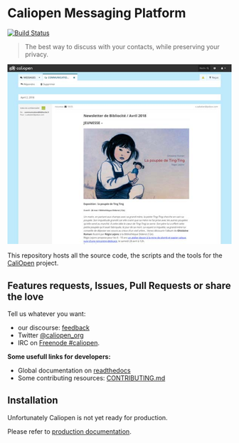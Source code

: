# Caliopen Messaging Platform

[![Build Status](https://travis-ci.org/CaliOpen/Caliopen.svg)](https://travis-ci.org/CaliOpen/Caliopen)

> The best way to discuss with your contacts, while preserving your privacy.

![Actual alpha version](doc/assets/caliopen_ui.jpg)

This repository hosts all the source code, the scripts and the tools for the
[CaliOpen](https://caliopen.org) project.


## Features requests, Issues, Pull Requests or share the love

Tell us whatever you want:
* our discourse: [feedback](https://feedback.caliopen.org/)
* Twitter [@caliopen_org](https://twitter.com/caliopen_org)
* IRC on [Freenode #caliopen](irc://chat.freenode.net:6697/caliopen).

**Some usefull links for developers:**

* Global documentation on [readthedocs](http://caliopen.readthedocs.io/en/latest/)
* Some contributing resources: [CONTRIBUTING.md](CONTRIBUTING.md)

## Installation

Unfortunately Caliopen is not yet ready for production.

Please refer to [production documentation](doc/production).

